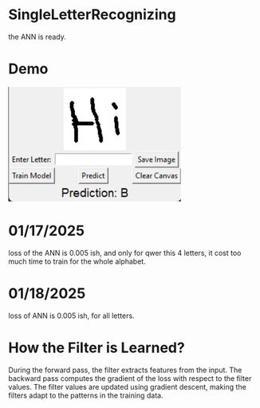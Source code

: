 # SingleLetterRecognizing
the ANN is ready.

# Demo
[![Demo](assets\Demo_cover.png)](https://www.youtube.com/watch?v=WxMTm0kl-Hc)

# 01/17/2025 
loss of the ANN is 0.005 ish, and only for qwer this 4 letters, it cost too much time to train for the whole alphabet.

# 01/18/2025
loss of ANN is 0.005 ish, for all letters. 

# How the Filter is Learned?
During the forward pass, the filter extracts features from the input.
The backward pass computes the gradient of the loss with respect to the filter values.
The filter values are updated using gradient descent, making the filters adapt to the patterns in the training data.
